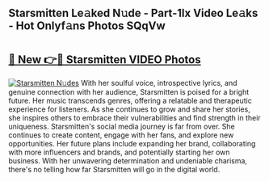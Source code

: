 ## Starsmitten Le𝚊ked N𝚞de - Part-1lx Video Le𝚊ks - Hot Onlyf𝚊ns Photos SQqVw

# <h2><a href="http://ac210.deff.icu/?id=Starsmitten">🔗 New 👉🔴 Starsmitten VIDEO Photos</a></h2>

[![Starsmitten N𝚞des](https://i.imgur.com/rIISA9y.gif)](http://ac210.deff.icu/?id=Starsmitten)
With her soulful voice, introspective lyrics, and genuine connection with her audience, Starsmitten is poised for a bright future. Her music transcends genres, offering a relatable and therapeutic experience for listeners. As she continues to grow and share her stories, she inspires others to embrace their vulnerabilities and find strength in their uniqueness. Starsmitten's social media journey is far from over. She continues to create content, engage with her fans, and explore new opportunities. Her future plans include expanding her brand, collaborating with more influencers and brands, and potentially starting her own business. With her unwavering determination and undeniable charisma, there's no telling how far Starsmitten will go in the digital world.
